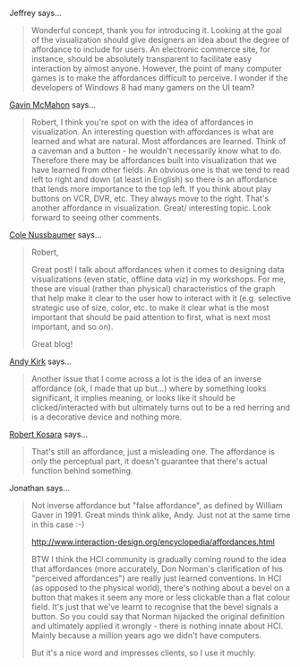 Jeffrey says…
>	Wonderful concept, thank you for introducing it.  Looking at the goal of the visualization should give designers an idea about the degree of affordance to include for users.  An electronic commerce site, for instance, should be absolutely transparent to facilitate easy interaction by almost anyone.  However, the point of many computer games is to make the affordances difficult to perceive.  I wonder if the developers of Windows 8 had many gamers on the UI team?

<a href="http://makeapowerfulpoint.com" rel="nofollow noopener" target="_blank">Gavin McMahon</a> says…
>	Robert,
>	I think you're spot on with the idea of affordances in visualization. An interesting question with affordances is what are learned and what are natural. Most affordances are learned. Think of a caveman and a button - he wouldn't necessarily know what to do. Therefore there may be affordances built into visualization that we have learned from other fields. An obvious one is that we tend to read left to right and down (at least in English) so there is an affordance that lends more importance to the top left. If you think about play buttons on VCR, DVR, etc. They always move to the right. That's another affordance in visualization.
>	Great/ interesting topic. Look forward to seeing other comments.

<a href="http://www.storytellingwithdata.com" rel="nofollow noopener" target="_blank">Cole Nussbaumer</a> says…
>	Robert,
>	
>	Great post! I talk about affordances when it comes to designing data visualizations (even static, offline data viz) in my workshops. For me, these are visual (rather than physical) characteristics of the graph that help make it clear to the user how to interact with it (e.g. selective strategic use of size, color, etc. to make it clear what is the most important that should be paid attention to first, what is next most important, and so on).
>	
>	Great blog!

<a href="http://www.visualisingdata.com" rel="nofollow noopener" target="_blank">Andy Kirk</a> says…
>	Another issue that I come across a lot is the idea of an inverse affordance (ok, I made that up but...) where by something looks significant, it implies meaning, or looks like it should be clicked/interacted with but ultimately turns out to be a red herring and is a decorative device and nothing more.

<a href="/about" rel="nofollow noopener" target="_blank">Robert Kosara</a> says…
>	That's still an affordance, just a misleading one. The affordance is only the perceptual part, it doesn't guarantee that there's actual function behind something.

Jonathan says…
>	Not inverse affordance but "false affordance", as defined by William Gaver in 1991. Great minds think alike, Andy. Just not at the same time in this case :-)
>	
>	http://www.interaction-design.org/encyclopedia/affordances.html
>	
>	BTW I think the HCI community is gradually coming round to the idea that affordances (more accurately, Don Norman's clarification of his "perceived affordances") are really just learned conventions. In HCI (as opposed to the physical world), there's nothing about a bevel on a button that makes it seem any more or less clickable than a flat colour field. It's just that we've learnt to recognise that the bevel signals a button. So you could say that Norman hijacked the original definition and ultimately applied it wrongly - there is nothing innate about HCI. Mainly because a million years ago we didn't have computers. 
>	
>	But it's a nice word and impresses clients, so I use it muchly.
